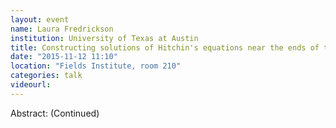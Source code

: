 ```yaml
---
layout: event
name: Laura Fredrickson
institution: University of Texas at Austin
title: Constructing solutions of Hitchin's equations near the ends of the moduli space
date: "2015-11-12 11:10"
location: "Fields Institute, room 210"
categories: talk
videourl:
---
```

Abstract: (Continued)
